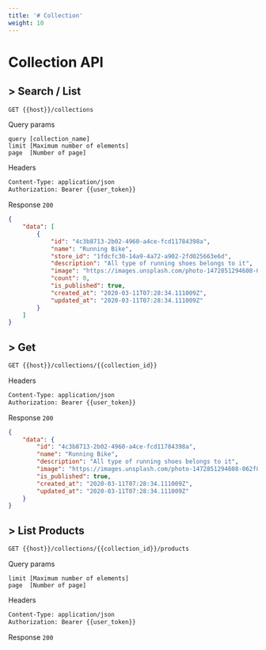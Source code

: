 ```yaml
---
title: '# Collection'
weight: 10
---
```


# Collection API

## > Search / List
```bash
GET {{host}}/collections
```

Query params
```text
query [collection_name]
limit [Maximum number of elements]
page  [Number of page]
```

Headers
```bash
Content-Type: application/json
Authorization: Bearer {{user_token}}
```

Response `200`
```json
{
    "data": [
        {
            "id": "4c3b8713-2b02-4960-a4ce-fcd11784398a",
            "name": "Running Bike",
            "store_id": "1fdcfc30-14a9-4a72-a902-2fd025663e6d",
            "description": "All type of running shoes belongs to it",
            "image": "https://images.unsplash.com/photo-1472851294608-062f824d29cc",
            "count": 0,
            "is_published": true,
            "created_at": "2020-03-11T07:28:34.111009Z",
            "updated_at": "2020-03-11T07:28:34.111009Z"
        }
    ]
}
```

## > Get
```bash
GET {{host}}/collections/{{collection_id}}
```

Headers
```bash
Content-Type: application/json
Authorization: Bearer {{user_token}}
```

Response `200`
```json
{
    "data": {
        "id": "4c3b8713-2b02-4960-a4ce-fcd11784398a",
        "name": "Running Bike",
        "description": "All type of running shoes belongs to it",
        "image": "https://images.unsplash.com/photo-1472851294608-062f824d29cc",
        "is_published": true,
        "created_at": "2020-03-11T07:28:34.111009Z",
        "updated_at": "2020-03-11T07:28:34.111009Z"
    }
}
```

## > List Products
```bash
GET {{host}}/collections/{{collection_id}}/products
```

Query params
```text
limit [Maximum number of elements]
page  [Number of page]
```

Headers
```bash
Content-Type: application/json
Authorization: Bearer {{user_token}}
```

Response `200`
```json

```
